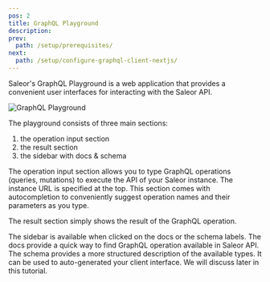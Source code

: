 ```yaml
---
pos: 2
title: GraphQL Playground 
description: 
prev:
  path: /setup/prerequisites/
next:
  path: /setup/configure-graphql-client-nextjs/
---
```


Saleor's GraphQL Playground is a web application that provides a convenient user interfaces for interacting with the Saleor API. 

![GraphQL Playground](/images/setup-graphql-playground.png)

The playground consists of three main sections:

1. the operation input section
2. the result section
3. the sidebar with docs & schema

The operation input section allows you to type GraphQL operations (queries, mutations) to execute the API of your Saleor instance. The instance URL is specified at the top. This section comes with autocompletion to conveniently suggest operation names and their parameters as you type.

The result section simply shows the result of the GraphQL operation. 

The sidebar is available when clicked on the docs or the schema labels. The docs provide a quick way to find GraphQL operation available in Saleor API. The schema provides a more structured description of the available types. It can be used to auto-generated your client interface. We will discuss later in this tutorial.